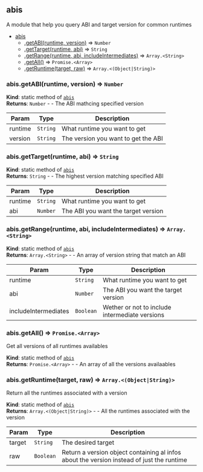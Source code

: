 <a name="module_abis"></a>

## abis
A module that help you query ABI and target version for common runtimes


* [abis](#module_abis)
    * [.getABI(runtime, version)](#module_abis.getABI) ⇒ <code>Number</code>
    * [.getTarget(runtime, abi)](#module_abis.getTarget) ⇒ <code>String</code>
    * [.getRange(runtime, abi, includeIntermediates)](#module_abis.getRange) ⇒ <code>Array.&lt;String&gt;</code>
    * [.getAll()](#module_abis.getAll) ⇒ <code>Promise.&lt;Array&gt;</code>
    * [.getRuntime(target, raw)](#module_abis.getRuntime) ⇒ <code>Array.&lt;(Object\|String)&gt;</code>

<a name="module_abis.getABI"></a>

### abis.getABI(runtime, version) ⇒ <code>Number</code>
**Kind**: static method of [<code>abis</code>](#module_abis)  
**Returns**: <code>Number</code> - - The ABI mathcing specified version  

| Param | Type | Description |
| --- | --- | --- |
| runtime | <code>String</code> | What runtime you want to get |
| version | <code>String</code> | The version you want to get the ABI |

<a name="module_abis.getTarget"></a>

### abis.getTarget(runtime, abi) ⇒ <code>String</code>
**Kind**: static method of [<code>abis</code>](#module_abis)  
**Returns**: <code>String</code> - - The highest version matching specified ABI  

| Param | Type | Description |
| --- | --- | --- |
| runtime | <code>String</code> | What runtime you want to get |
| abi | <code>Number</code> | The ABI you want the target version |

<a name="module_abis.getRange"></a>

### abis.getRange(runtime, abi, includeIntermediates) ⇒ <code>Array.&lt;String&gt;</code>
**Kind**: static method of [<code>abis</code>](#module_abis)  
**Returns**: <code>Array.&lt;String&gt;</code> - - An array of version string that match an ABI  

| Param | Type | Description |
| --- | --- | --- |
| runtime | <code>String</code> | What runtime you want to get |
| abi | <code>Number</code> | The ABI you want the target version |
| includeIntermediates | <code>Boolean</code> | Wether or not to include intermediate versions |

<a name="module_abis.getAll"></a>

### abis.getAll() ⇒ <code>Promise.&lt;Array&gt;</code>
Get all versions of all runtimes availables

**Kind**: static method of [<code>abis</code>](#module_abis)  
**Returns**: <code>Promise.&lt;Array&gt;</code> - - An array of all the versions availaables  
<a name="module_abis.getRuntime"></a>

### abis.getRuntime(target, raw) ⇒ <code>Array.&lt;(Object\|String)&gt;</code>
Return all the runtimes associated with a version

**Kind**: static method of [<code>abis</code>](#module_abis)  
**Returns**: <code>Array.&lt;(Object\|String)&gt;</code> - - All the runtimes associated with the version  

| Param | Type | Description |
| --- | --- | --- |
| target | <code>String</code> | The desired target |
| raw | <code>Boolean</code> | Return a version object containing al infos about the version instead of just the runtime |

